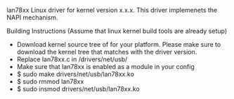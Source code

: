 
lan78xx Linux driver for kernel version x.x.x.
This driver implemenets the NAPI mechanism.

Building Instructions (Assume that linux kernel build tools are already setup)
- Download kernel source tree of for your platform. Please make sure to download the kernel tree that matches with the driver version.
- Replace lan78xx.c in /drivers/net/usb/
- Make sure that lan78xx is enabled as a module in your config
- $ sudo make drivers/net/usb/lan78xx.ko
- $ sudo rmmod lan78xx
- $ sudo insmod drivers/net/usb/lan78xx.ko
